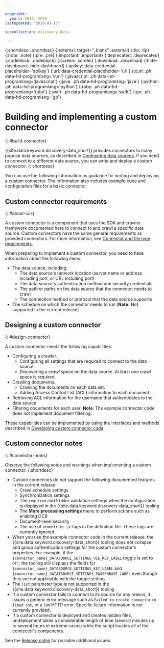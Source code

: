 ```yaml
---

copyright:
  years: 2019, 2020
lastupdated: "2020-05-13"

subcollection: discovery-data

---
```


{:shortdesc: .shortdesc}
{:external: target="_blank" .external}
{:tip: .tip}
{:note: .note}
{:pre: .pre}
{:important: .important}
{:deprecated: .deprecated}
{:codeblock: .codeblock}
{:screen: .screen}
{:download: .download}
{:hide-dashboard: .hide-dashboard}
{:apikey: data-credential-placeholder='apikey'} 
{:url: data-credential-placeholder='url'}
{:curl: .ph data-hd-programlang='curl'}
{:javascript: .ph data-hd-programlang='javascript'}
{:java: .ph data-hd-programlang='java'}
{:python: .ph data-hd-programlang='python'}
{:ruby: .ph data-hd-programlang='ruby'}
{:swift: .ph data-hd-programlang='swift'}
{:go: .ph data-hd-programlang='go'}

# Building and implementing a custom connector
{: #build-connector}

{{site.data.keyword.discovery-data_short}} provides connectors to many popular data sources, as described in [Configuring data sources](/docs/discovery-data?topic=discovery-data-collections#collection-types). If you need to connect to a different data source, you can write and deploy a _custom connector_. 
{: shortdesc}

You can use the following information as guidance for writing and deploying a custom connector. The information also includes example code and configuration files for a basic connector.

## Custom connector requirements
{: #about-ccs}

A custom connector is a component that uses the SDK and crawler framework documented here to connect to and crawl a specific data source. Custom connectors have the same general requirements as provided connectors. For more information, see [Connector and file type requirements](/docs/discovery-data?topic=discovery-data-collections#connectorrequirements).

When preparing to implement a custom connector, you need to have information about the following items:

  - The data source, including:
    - The data source's network location (server name or address including port, or URL including port)
    - The data source's authentication method and security credentials
    - The path or paths on the data source that the connector needs to crawl
    - The connection method or protocol that the data source supports
  - The schedule on which the connector needs to run (**Note:** Not supported in the current release)

## Designing a custom connector
{: #design-connector}

A custom connector needs the following capabilities:

  - Configuring a crawler.
    - Configuring all settings that are required to connect to the data source.
    - Discovering a _crawl space_ on the data source. At least one crawl space is required.
  - Crawling documents.
    - Crawling the documents on each data set.
    - Adding Access Control List (ACL) information to each document.
  - Retrieving ACL information for the username that authenticates to the data source.
  - Filtering documents for each user. **Note**: The example connector code does not implement document filtering.

These capabilities can be implemented by using the interfaces and methods described in [Developing custom connector code](/docs/discovery-data?topic=discovery-data-connector-dev).

## Custom connector notes
{: #connector-notes}

Observe the following notes and warnings when implementing a custom connector.
{:shortdesc}

  - Custom connectors do _not_ support the following documented features in the current release:
    - Crawl schedule settings
    - Synchronization settings
    - The `required` and `hidden` validation settings when the configuration is displayed in the {{site.data.keyword.discovery-data_short}} tooling
    - The **More processing settings** menu to perform actions such as enabling OCR
    - Document-level security
    - The use of `<condition />` tags in the definition file. These tags are currently ignored.
  - When you use the example connector code in the current release, the {{site.data.keyword.discovery-data_short}} tooling does not collapse and group authentication settings for the custom connector's properties. For example, if the `{connector_name}_DATASOURCE_SETTINGS_USE_KEY_LABEL` toggle is set to `Off`, the tooling still displays the fields for `{connector_name}_DATASOURCE_SETTINGS_KEY_LABEL` and `{connector_name}_DATATSOURCE_SETTINGS_PASSPHRASE_LABEL` even though they are not applicable with the toggle setting.
  - The `list` parameter type is not supported in the {{site.data.keyword.discovery-data_short}} tooling.
  - If a custom connector fails to connect to its source for any reason, it issues a generic error message such as `Failed to create connector` or `Timed out`, or a `500` HTTP error. Specific failure information is not currently provided.
  - If a custom connector is deployed and creates hidden files, undeployment takes a considerable length of time (several minutes up to several hours in extreme cases) while the script locates all of the connector's components.

  See the [Release notes](/docs/discovery-data?topic=discovery-data-release-notes) for possible additional issues.
